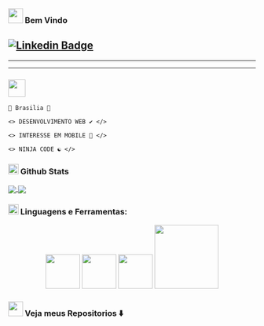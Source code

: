 <h3> <img src="https://slackmojis.com/emojis/14160-mario_wave/download" width="30" /> Bem Vindo</h3>


<a href="https://www.linkedin.com/in/destr00/" rel="nofollow"><img src="https://camo.githubusercontent.com/4b8f1246b57a4a2580e30b26bec08d4b471a7e22cf8d82d782b8b467e1b0396b/68747470733a2f2f696d672e736869656c64732e696f2f62616467652f2d4c696e6b6564496e2d626c75653f7374796c653d666c61742d737175617265266c6f676f3d4c696e6b6564696e266c6f676f436f6c6f723d7768697465266c696e6b3d68747470733a2f2f7777772e6c696e6b6564696e2e636f6d2f696e2f6775737461766f6162656c31302f" alt="Linkedin Badge" data-canonical-src="https://img.shields.io/badge/-LinkedIn-blue?style=flat-square&amp;logo=Linkedin&amp;logoColor=white&amp;link=https://www.linkedin.com/in/destr00/" style="max-width:100%;"></a>
--------------------------------------------------------------
--------------------------------------------------------------
--------------------------------------------------------------
<h3> <img src="https://slackmojis.com/emojis/1971-coin/download" width="35"  /> </h3>                            

    📍 Brasilia 📍
    
    <> DESENVOLVIMENTO WEB ✔️ </>
    
    <> INTERESSE EM MOBILE 📱 </>

    <> NINJA CODE ☯️ </>

    
<h3> <img src="https://emojis.slackmojis.com/emojis/images/1569381018/6481/heart-8bit-1.gif?1569381018" width="21" /> Github Stats</h3 >

<a href="https://github.com/anuraghazra/github-readme-stats">
<img align="center" src="https://github-readme-stats.vercel.app/api?username=Chapadox&show_icons=true&theme=tokyonight&text_color=808080&icon_color=6495ED&title_color=FFFFFF&border_color=6495ED&border_radius=9.0&include_all_commits=true&custom_title=Chapadox Status📊&text_bold=true&layout=compact"/>
</a>
<a href="https://github.com/anuraghazra/convoychat">
  <img align="center" src="https://github-readme-stats.vercel.app/api/top-langs/?username=chapadox&layout=demo&icon_color=6495ED&border_color=6495ED&border_radius=9.0&layout=compact&theme=tokyonight&text_color=FFFFFF&title_color=FFFFFF" />
</a>

<h3> <img src="https://slackmojis.com/emojis/358-doom_flame_barrel/download" width="21" /> Linguagens e Ferramentas:</h3>

<p align="center">
  <img src="https://raw.githubusercontent.com/ShahriarShafin/ShahriarShafin/main/Assets/js.webp" width="70">
  <img src="https://raw.githubusercontent.com/ShahriarShafin/ShahriarShafin/main/Assets/vscode.webp" width="70">
  <imgV src="https://raw.githubusercontent.com/ShahriarShafin/ShahriarShafin/main/Assets/bootstrap.gif" width="70">
  <img src="https://raw.githubusercontent.com/ShahriarShafin/ShahriarShafin/main/Assets/github.webp" width="70">
  <img src="https://raw.githubusercontent.com/ShahriarShafin/ShahriarShafin/main/Assets/git.gif" width="130">
  </p>
    
    
<h3> <img src="https://slackmojis.com/emojis/1973-mario_luigi_dance/download" width="30" /> Veja meus Repositorios ⬇️</h3>
    
